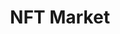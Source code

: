 ---
title: NFT Market
description: Market that supports Ethereum and Cardano-based NFTs.
color: bg-[#9F8426]
---